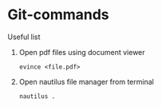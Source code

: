 # Git-commands
Useful list 
1. Open pdf files using document viewer
    ```
    evince <file.pdf>
    ```
2. Open nautilus file manager from terminal
    ```
    nautilus .
    ```
